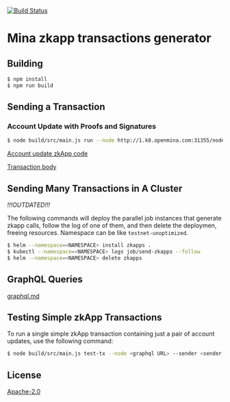 [![Build Status](https://ci.openmina.com/api/badges/openmina/mina-load-generator/status.svg?ref=refs/heads/main)](https://ci.openmina.com/openmina/mina-load-generator)

# Mina zkapp transactions generator

## Building

``` sh
$ npm install
$ npm run build
```

## Sending a Transaction

### Account Update with Proofs and Signatures

``` sh
$ node build/src/main.js run --node http://1.k8.openmina.com:31355/node1/graphql --key EKE5WXywUNqyPoNpU8D9682z6fxcnUdDMQaQN4x6K1wmC8sYXWa1 -- sign-proof-x3
```

[Account update zkApp code](src/MultiAcc.ts)

[Transaction body](src/multi-account-updates.ts#L245-L247)

## Sending Many Transactions in A Cluster

_!!!OUTDATED!!!_

The following commands will deploy the parallel job instances that generate
zkapp calls, follow the log of one of them, and then delete the deploymen,
freeing resources. Namespace can be like `testnet-unoptimized`.

``` sh
$ helm --namespace=<NAMESPACE> install zkapps .
$ kubectl --namespace=<NAMESPACE> logs job/send-zkapps --follow
$ helm --namespace=<NAMESPACE> delete zkapps
```

## GraphQL Queries

[graphql.md](graphql.md)


## Testing Simple zkApp Transactions

To run a single simple zkApp transaction containing just a pair of account updates, use the following command:

``` sh
$ node build/src/main.js test-tx --node <graphql URL> --sender <sender private key> --receiver <receiver public key> --amount 10 --fee 2
```

## License

[Apache-2.0](LICENSE)
